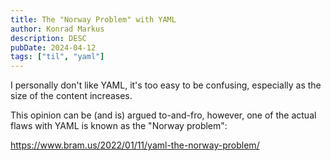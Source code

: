 ```yaml
---
title: The "Norway Problem" with YAML
author: Konrad Markus
description: DESC
pubDate: 2024-04-12
tags: ["til", "yaml"]
---
```


I personally don't like YAML, it's too easy to be confusing, especially as the size of the content increases.

This opinion can be (and is) argued to-and-fro, however, one of the actual flaws with YAML is known as the "Norway problem":

https://www.bram.us/2022/01/11/yaml-the-norway-problem/
